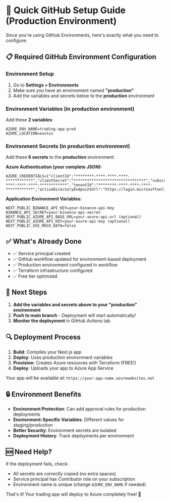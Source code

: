 # 🚀 Quick GitHub Setup Guide (Production Environment)

Since you're using GitHub Environments, here's exactly what you need to configure:

## 📋 Required GitHub Environment Configuration

### Environment Setup
1. Go to **Settings > Environments**
2. Make sure you have an environment named **"production"**
3. Add the variables and secrets below to the **production** environment

### Environment Variables (in production environment)

Add these **2 variables**:

```
AZURE_ENV_NAME=trading-app-prod
AZURE_LOCATION=eastus
```

### Environment Secrets (in production environment)

Add these **6 secrets** to the **production** environment:

**Azure Authentication (your complete JSON):**
```
AZURE_CREDENTIALS={"clientId":"********-****-****-****-************","clientSecret":"********************************","subscriptionId":"********-****-****-****-************","tenantId":"********-****-****-****-************","activeDirectoryEndpointUrl":"https://login.microsoftonline.com","resourceManagerEndpointUrl":"https://management.azure.com/","activeDirectoryGraphResourceId":"https://graph.windows.net/","sqlManagementEndpointUrl":"https://management.core.windows.net:8443/","galleryEndpointUrl":"https://gallery.azure.com/","managementEndpointUrl":"https://management.core.windows.net/"}
```

**Application Environment Variables:**
```
NEXT_PUBLIC_BINANCE_API_KEY=your-binance-api-key
BINANCE_API_SECRET=your-binance-api-secret
NEXT_PUBLIC_AZURE_API_BASE_URL=your-azure-api-url (optional)
NEXT_PUBLIC_AZURE_API_KEY=your-azure-api-key (optional)
NEXT_PUBLIC_USE_MOCK_DATA=false
```

## ✅ What's Already Done

- ✅ Service principal created
- ✅ GitHub workflow updated for environment-based deployment
- ✅ Production environment configured in workflow
- ✅ Terraform infrastructure configured
- ✅ Free tier optimized

## 🚀 Next Steps

1. **Add the variables and secrets above to your "production" environment**
2. **Push to main branch** - Deployment will start automatically!
3. **Monitor the deployment** in GitHub Actions tab

## 🔍 Deployment Process

1. **Build**: Compiles your Next.js app
2. **Deploy**: Uses production environment variables
3. **Provision**: Creates Azure resources with Terraform (FREE!)
4. **Deploy**: Uploads your app to Azure App Service

Your app will be available at: `https://your-app-name.azurewebsites.net`

## 🔒 Environment Benefits

- **Environment Protection**: Can add approval rules for production deployments
- **Environment-Specific Variables**: Different values for staging/production
- **Better Security**: Environment secrets are isolated
- **Deployment History**: Track deployments per environment

## 🆘 Need Help?

If the deployment fails, check:
- All secrets are correctly copied (no extra spaces)
- Service principal has Contributor role on your subscription
- Environment name is unique (change `AZURE_ENV_NAME` if needed)

That's it! Your trading app will deploy to Azure completely free! 🎉
